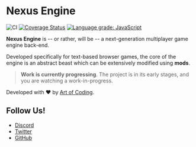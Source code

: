 # Nexus Engine

![CI](https://github.com/NexusEngine/nexus/actions/workflows/node.js.yml/badge.svg)
[![Coverage Status](https://coveralls.io/repos/github/NexusEngine/nexus/badge.svg)](https://coveralls.io/github/NexusEngine/nexus)
[![Language grade: JavaScript](https://img.shields.io/lgtm/grade/javascript/g/NexusEngine/nexus.svg?logo=lgtm&logoWidth=18)](https://lgtm.com/projects/g/NexusEngine/nexus/context:javascript)

**Nexus Engine** is -- or rather, will be -- a next-generation multiplayer game
engine back-end.

Developed specifically for text-based browser games, the core of the engine is
an abstract beast which can be extensively modified using **mods**.

> **Work is currently progressing**. The project is in its early stages, and you
> are watching a work-in-progress.

Developed with :heart: by [Art of Coding](https://artofcoding.nl).

## Follow Us!

- [Discord](https://discord.gg/YeXvZK7r2s)
- [Twitter](https://twitter.com/NexusEngine)
- [GitHub](https://github.com/Art-of-Coding)
